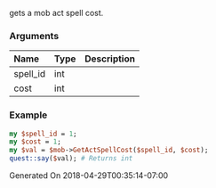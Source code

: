gets a mob act spell cost.
### Arguments
**Name**|**Type**|**Description**
:---|:---|:---
spell_id|int|
cost|int|

### Example

```perl
my $spell_id = 1;
my $cost = 1;
my $val = $mob->GetActSpellCost($spell_id, $cost);
quest::say($val); # Returns int
```


Generated On 2018-04-29T00:35:14-07:00